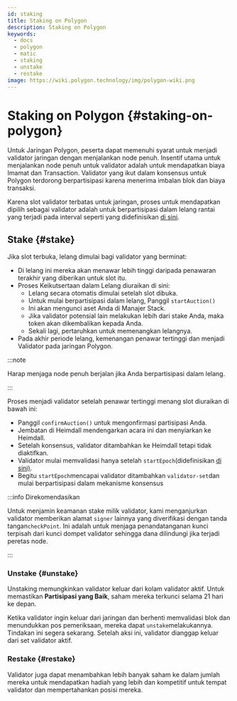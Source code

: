 ```yaml
---
id: staking
title: Staking on Polygon
description: Staking on Polygon
keywords:
  - docs
  - polygon
  - matic
  - staking
  - unstake
  - restake
image: https://wiki.polygon.technology/img/polygon-wiki.png
---
```


# Staking on Polygon {#staking-on-polygon}

Untuk Jaringan Polygon, peserta dapat memenuhi syarat untuk menjadi validator jaringan dengan menjalankan node penuh. Insentif utama untuk menjalankan node penuh untuk validator adalah untuk mendapatkan biaya Imamat dan Transaction. Validator yang ikut dalam konsensus untuk Polygon terdorong berpartisipasi karena menerima imbalan blok dan biaya transaksi.

Karena slot validator terbatas untuk jaringan, proses untuk mendapatkan dipilih sebagai validator adalah untuk berpartisipasi dalam lelang rantai yang terjadi pada interval seperti yang didefinisikan [di sini](https://www.notion.so/maticnetwork/State-of-Staking-03e983ed9cc6470a9e8aee47d51f0d14#a55fbd158b7d4aa89648a4e3b68ac716).

## Stake {#stake}

Jika slot terbuka, lelang dimulai bagi validator yang berminat:

- Di lelang ini mereka akan menawar lebih tinggi daripada penawaran terakhir yang diberikan untuk slot itu.
- Proses Keikutsertaan dalam Lelang diuraikan di sini:
    - Lelang secara otomatis dimulai setelah slot dibuka.
    - Untuk mulai berpartisipasi dalam lelang, Panggil `startAuction()`
    - Ini akan mengunci aset Anda di Manajer Stack.
    - Jika validator potensial lain melakukan lebih dari stake Anda, maka token akan dikembalikan kepada Anda.
    - Sekali lagi, pertaruhkan untuk memenangkan lelangnya.
- Pada akhir periode lelang, kemenangan penawar tertinggi dan menjadi Validator pada jaringan Polygon.

:::note

Harap menjaga node penuh berjalan jika Anda berpartisipasi dalam lelang.

:::

Proses menjadi validator setelah penawar tertinggi menang slot diuraikan di bawah ini:

- Panggil `confirmAuction()` untuk mengonfirmasi partisipasi Anda.
- Jembatan di Heimdall mendengarkan acara ini dan menyiarkan ke Heimdall.
- Setelah konsensus, validator ditambahkan ke Heimdall tetapi tidak diaktifkan.
- Validator mulai memvalidasi hanya setelah `startEpoch`(didefinisikan [di sini)](https://www.notion.so/maticnetwork/State-of-Staking-03e983ed9cc6470a9e8aee47d51f0d14#c1c3456813dd4b5caade4ed550f81187).
- Begitu `startEpoch`mencapai validator ditambahkan `validator-set`dan mulai berpartisipasi dalam mekanisme konsensus

:::info Direkomendasikan

Untuk menjamin keamanan stake milik validator, kami menganjurkan validator memberikan alamat `signer` lainnya yang diverifikasi dengan tanda tangan`checkPoint`. Ini adalah untuk menjaga penandatanganan kunci terpisah dari kunci dompet validator sehingga dana dilindungi jika terjadi peretas node.

:::

### Unstake {#unstake}

Unstaking memungkinkan validator keluar dari kolam validator aktif. Untuk memastikan **Partisipasi yang Baik**, saham mereka terkunci selama 21 hari ke depan.

Ketika validator ingin keluar dari jaringan dan berhenti memvalidasi blok dan menundukkan pos pemeriksaan, mereka dapat `unstake`melakukannya. Tindakan ini segera sekarang. Setelah aksi ini, validator dianggap keluar dari set validator aktif.

### Restake {#restake}

Validator juga dapat menambahkan lebih banyak saham ke dalam jumlah mereka untuk mendapatkan hadiah yang lebih dan kompetitif untuk tempat validator dan mempertahankan posisi mereka.
